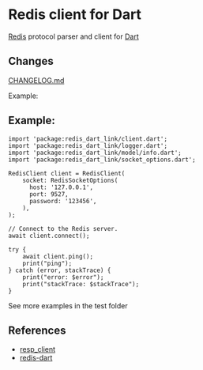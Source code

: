 Redis client for Dart
=====================

[Redis](https://redis.io/) protocol parser and client for [Dart](https://www.dartlang.org)

## Changes

[CHANGELOG.md](CHANGELOG.md)

Example:
## Example:

```
import 'package:redis_dart_link/client.dart';
import 'package:redis_dart_link/logger.dart';
import 'package:redis_dart_link/model/info.dart';
import 'package:redis_dart_link/socket_options.dart';

RedisClient client = RedisClient(
    socket: RedisSocketOptions(
      host: '127.0.0.1',
      port: 9527,
      password: '123456',
    ),
);

// Connect to the Redis server.
await client.connect();

try {
    await client.ping();
    print("ping");
} catch (error, stackTrace) {
    print("error: $error");
    print("stackTrace: $stackTrace");
}

```

See more examples in the test folder

## References
* [resp_client](https://pub.dev/packages/resp_client)
* [redis-dart](https://github.com/ra1u/redis-dart)

